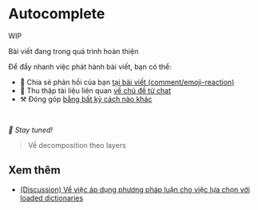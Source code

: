 # Autocomplete

WIP

Bài viết đang trong quá trình hoàn thiện

Để đẩy nhanh việc phát hành bài viết, bạn có thể:

* 📢 Chia sẻ phản hồi của bạn [tại bài viết (comment/emoji-reaction)](https://github.com/feature-sliced/documentation/issues/170)
* 💬 Thu thập tài liệu liên quan [về chủ đề từ chat](https://t.me/feature_sliced)
* ⚒️ Đóng góp [bằng bất kỳ cách nào khác](https://github.com/feature-sliced/documentation/blob/master/CONTRIBUTING.md)

<br />

*🍰 Stay tuned!*

> Về decomposition theo layers

## Xem thêm[​](#xem-thêm "Link trực tiếp đến heading")

* [(Discussion) Về việc áp dụng phương pháp luận cho việc lựa chọn với loaded dictionaries](https://github.com/feature-sliced/documentation/discussions/65#discussioncomment-480807)
